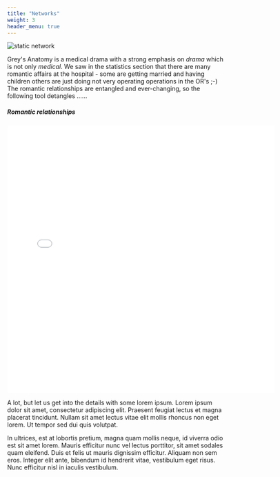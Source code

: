 ```yaml
---
title: "Networks"
weight: 3
header_menu: true
---
```


![static network](images/network1.png)

Grey's Anatomy is a medical drama with a strong emphasis on *drama* which is not only *medical*. We saw in the statistics section that there are many romantic affairs at the hospital - some are getting married and having children others are just doing not very operating operations in the OR's ;-) The romantic relationships are entangled and ever-changing, so the following tool detangles ......

##### Romantic relationships

<div align="center">
    <iframe src="romances.html" sandbox="allow-same-origin allow-scripts" width=620px height=620px
    scrolling="no"
    seamless="seamless"
    frameborder="0"
     ></iframe>
</div>

A lot, but let us get into the details with some lorem ipsum. Lorem ipsum dolor sit amet, consectetur adipiscing elit. Praesent feugiat lectus et magna placerat tincidunt. Nullam sit amet lectus vitae elit mollis rhoncus non eget lorem. Ut tempor sed dui quis volutpat.

In ultrices, est at lobortis pretium, magna quam mollis neque, id viverra odio est sit amet lorem. Mauris efficitur nunc vel lectus porttitor, sit amet sodales quam eleifend. Duis et felis ut mauris dignissim efficitur. Aliquam non sem eros. Integer elit ante, bibendum id hendrerit vitae, vestibulum eget risus. Nunc efficitur nisl in iaculis vestibulum.
